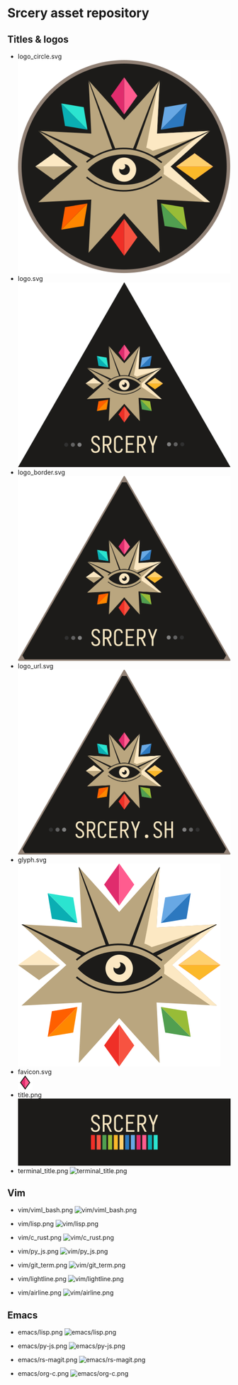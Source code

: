 # Srcery asset repository

## Titles & logos

- logo\_circle.svg<br />
  ![logo\_circle.svg](src/logo_circle.svg)
- logo.svg<br />
  ![logo.svg](src/logo.svg)
- logo\_border.svg<br />
  ![logo\_border.svg](src/logo_border.svg)
- logo\_url.svg<br />
  ![logo\_url.svg](src/logo_url.svg)
- glyph.svg<br />
    ![glyph](src/glyph.svg)
- favicon.svg<br />
    ![favicon](src/favicon.svg)
- title.png
  ![title.png](title.png)
- terminal\_title.png
  ![terminal\_title.png](terminal_title.png)

## Vim
- vim/viml\_bash.png
  ![vim/viml\_bash.png](vim/viml_bash.png)

- vim/lisp.png
  ![vim/lisp.png](vim/lisp.png)

- vim/c\_rust.png
  ![vim/c\_rust.png](vim/c_rust.png)

- vim/py\_js.png
  ![vim/py\_js.png](vim/py_js.png)

- vim/git\_term.png
  ![vim/git\_term.png](vim/git_term.png)

- vim/lightline.png
  ![vim/lightline.png](vim/lightline.png)

- vim/airline.png
  ![vim/airline.png](vim/airline.png)

## Emacs

- emacs/lisp.png
  ![emacs/lisp.png](emacs/lisp.png)

- emacs/py-js.png
  ![emacs/py-js.png](emacs/py-js.png)

- emacs/rs-magit.png
  ![emacs/rs-magit.png](emacs/rs-magit.png)

- emacs/org-c.png
  ![emacs/org-c.png](emacs/org-c.png)
